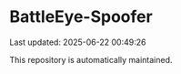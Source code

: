 # BattleEye-Spoofer

Last updated: 2025-06-22 00:49:26

This repository is automatically maintained.
